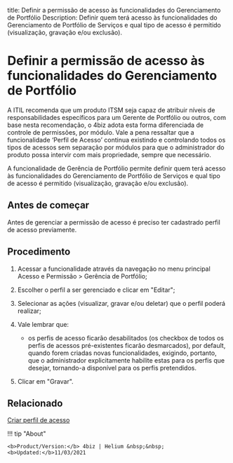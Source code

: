 title: Definir a permissão de acesso às funcionalidades do Gerenciamento de Portfólio
Description: Definir quem terá acesso às funcionalidades do Gerenciamento de Portfólio de Serviços e qual tipo de acesso é permitido (visualização, gravação e/ou exclusão).
# Definir a permissão de acesso às funcionalidades do Gerenciamento de Portfólio

A ITIL recomenda que um produto ITSM seja capaz de atribuir níveis de
responsabilidades específicos para um Gerente de Portfólio ou outros, com base
nesta recomendação, o 4biz adota esta forma diferenciada de controle de
permissões, por módulo. Vale a pena ressaltar que a funcionalidade ‘Perfil de
Acesso’ continua existindo e controlando todos os tipos de acessos sem separação
por módulos para que o administrador do produto possa intervir com mais
propriedade, sempre que necessário.

A funcionalidade de Gerência de Portfólio permite definir quem terá acesso às
funcionalidades do Gerenciamento de Portfólio de Serviços e qual tipo de acesso
é permitido (visualização, gravação e/ou exclusão).

Antes de começar
--------------------

Antes de gerenciar a permissão de acesso é preciso ter cadastrado perfil de
acesso previamente.

Procedimento
----------------

1.  Acessar a funcionalidade através da navegação no menu principal Acesso e
    Permissão \> Gerência de Portfólio;

2.  Escolher o perfil a ser gerenciado e clicar em "Editar";

3.  Selecionar as ações (visualizar, gravar e/ou deletar) que o perfil poderá
    realizar;

4.  Vale lembrar que:

    -   os perfis de acesso ficarão desabilitados (os checkbox de todos os perfis de
      acessos pré-existentes ficarão desmarcados), por default, quando forem criadas
      novas funcionalidades, exigindo, portanto, que o administrador
      explicitamente habilite estas para os perfis que desejar, tornando-a
      disponível para os perfis pretendidos.

5.  Clicar em "Gravar".


Relacionado
-------

[Criar perfil de acesso](/pt-br/4biz-helium/initial-settings/access-settings/profile/create-profile-access.html)


!!! tip "About"

    <b>Product/Version:</b> 4biz | Helium &nbsp;&nbsp;
    <b>Updated:</b>11/03/2021
